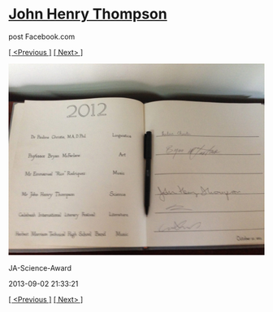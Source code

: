 # [John Henry Thompson](../README.md)
post Facebook.com

[[ <Previous ]](2013-09-02-39.md) [[ Next> ]](2013-09-02-41.md)

[![](../media/2013-09-02/JA-Science-Award-29.jpg)](../README.md)

JA-Science-Award

2013-09-02 21:33:21

[[ <Previous ]](2013-09-02-39.md) [[ Next> ]](2013-09-02-41.md)